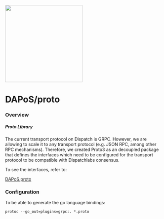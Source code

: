 
<img src="https://dispatchlabs.io/wp-content/themes/ccprototypev5/images/dispatchlabs-logo.png" width="250">

# DAPoS/proto

<a name="overview"></a>
### Overview

##### Proto Library

The  current transport protocol on Dispatch is GRPC. However, we are allowing to scale it to any transport protocol (e.g. JSON RPC, among other RPC mechanisms). Therefore, we created Proto3 as an decoupled package that defines the interfaces which need to be configured for the transport protocol to be compatible with Dispatchlabs consensus.

To see the interfaces, refer to:

[DAPoS.proto](https://github.com/dispatchlabs/disgo/dapos/blob/master/proto/dapos.proto) 




<a name="configuration"></a>
### Configuration
To be able to generate the go language bindings:

`protoc --go_out=plugins=grpc:. *.proto`